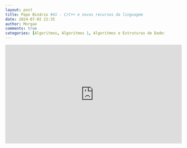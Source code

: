 ```yaml
---
layout: post
title: Papo Binário #41 - C/C++ e novos recursos da linguagem
date: 2024-07-02 22:35
author: Morgao
comments: true
categories: [Algoritmos, Algoritmos 1, Algoritmos e Estruturas de Dados, beecrowd, Ciência da Computação, Linguagem C, Programação]
---
```

<iframe allow="accelerometer; autoplay; encrypted-media; gyroscope; picture-in-picture" allowfullscreen="" frameborder="0" height="315" src="https://www.youtube.com/embed/ildLrRszKNk" width="560"></iframe>
